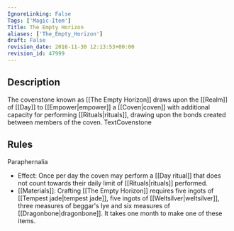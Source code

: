 ```yaml
---
IgnoreLinking: False
Tags: ['Magic-Item']
Title: The Empty Horizon
aliases: ['The_Empty_Horizon']
draft: False
revision_date: 2016-11-30 12:13:53+00:00
revision_id: 47999
---
```


## Description
The covenstone known as [[The Empty Horizon]] draws upon the [[Realm]] of [[Day]] to [[Empower|empower]] a [[Coven|coven]] with additional capacity for performing [[Rituals|rituals]], drawing upon the bonds created between members of the coven.
TextCovenstone
## Rules
Paraphernalia
* Effect: Once per day the coven may perform a [[Day ritual]] that does not count towards their daily limit of [[Rituals|rituals]] performed.
* [[Materials]]: Crafting [[The Empty Horizon]] requires five ingots of [[Tempest jade|tempest jade]], five ingots of [[Weltsilver|weltsilver]], three measures of beggar's lye and six measures of [[Dragonbone|dragonbone]]. It takes one month to make one of these items.